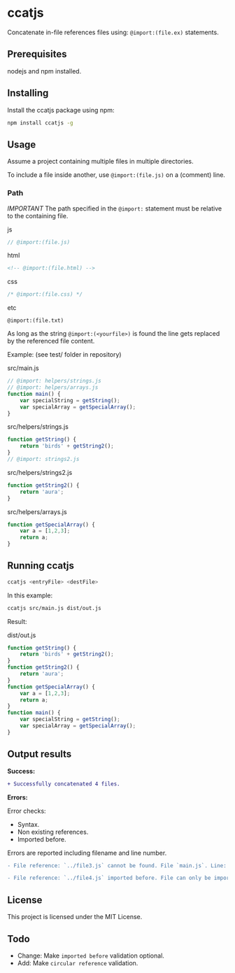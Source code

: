 # ccatjs
Concatenate in-file references files using: `@import:(file.ex)` statements.

## Prerequisites
nodejs and npm installed.

## Installing
Install the ccatjs package using npm:
```bash
npm install ccatjs -g
```

## Usage
Assume a project containing multiple files in multiple directories.

To include a file inside another, use `@import:(file.js)` on a (comment) line.

### Path
*IMPORTANT* The path specified in the `@import:` statement must be relative to the containing file.

js
```js
// @import:(file.js)
```

html
```html
<!-- @import:(file.html) -->
```

css
```css
/* @import:(file.css) */
```

etc
```
@import:(file.txt) 
```

As long as the string `@import:(<yourfile>)` is found the line gets replaced by the referenced file content.

Example: (see test/ folder in repository)

src/main.js
```js
// @import: helpers/strings.js
// @import: helpers/arrays.js
function main() {
    var specialString = getString();
    var specialArray = getSpecialArray();
}
```

src/helpers/strings.js
```js
function getString() {
    return 'birds' + getString2();
}
// @import: strings2.js
```

src/helpers/strings2.js
```js
function getString2() {
    return 'aura';
}
```

src/helpers/arrays.js
```js
function getSpecialArray() {
    var a = [1,2,3];
    return a;
}
```

## Running ccatjs
```bash
ccatjs <entryFile> <destFile>
```

In this example:

```bash
ccatjs src/main.js dist/out.js
```

Result:

dist/out.js
```js
function getString() {
    return 'birds' + getString2();
}
function getString2() {
    return 'aura';
}
function getSpecialArray() {
    var a = [1,2,3];
    return a;
}
function main() {
    var specialString = getString();
    var specialArray = getSpecialArray();
}
```

## Output results

**Success:**

```diff
+ Successfully concatenated 4 files. 
```
**Errors:**

Error checks:
- Syntax.
- Non existing references.
- Imported before.

Errors are reported including filename and line number.

```diff
- File reference: `../file3.js` cannot be found. File `main.js`. Line: `22`. 

- File reference: `../file4.js` imported before. File can only be imported once per output file. File `main.js`. Line: `27`. 
```

## License
This project is licensed under the MIT License.

## Todo
- Change: Make `imported before` validation optional.
- Add: Make `circular reference` validation.